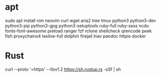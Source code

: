 #   apt
  sudo apt install vim neovim curl wget aria2 tree tmux python3 python3-dev python3-pip python3-gpg python3-setuptools ruby-full ruby-sass ncdu fonts-font-awesome preload ranger fzf rclone shellcheck qrencode peek fish proxychains4 texlive-full dolphin firejail lnav pandoc httpie docker

#   Rust
curl --proto '=https' --tlsv1.2 https://sh.rustup.rs -sSf | sh

